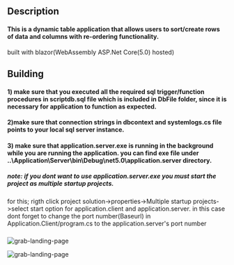 ## Description

#### This is a dynamic table application that allows users to sort/create rows of data and columns with re-ordering functionality.

built with blazor(WebAssembly ASP.Net Core(5.0) hosted)

## Building

#### 1) make sure that you executed all the required sql trigger/function procedures in scriptdb.sql file which is included in DbFile folder, since it is necessary for application to function as expected.

#### 2)make sure that connection strings in dbcontext and systemlogs.cs file points to your local sql server instance.

#### 3) make sure that application.server.exe is running in the background while you are running the application. you can find exe file under ..\Application\Server\bin\Debug\net5.0\application.server directory.

##### note: if you dont want to use application.server.exe you must start the project as multiple startup projects. 
for this; rigth click project solution->properties->Multiple startup projects->select start option for application.client and application.server. in this case dont forget to change the port number(Baseurl) in Application.Client/program.cs to the application.server's port number

###
![grab-landing-page](https://github.com/Emel212/Application/blob/master/Screenshots/arrange-cols.gif)

![grab-landing-page](https://github.com/Emel212/Application/blob/master/Screenshots/arrange-records.gif)
